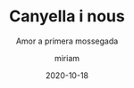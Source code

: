 ---
author: miriam
date: 2020-10-18
published: true
title: Canyella i nous
subtitle: Amor a primera mossegada
description: Galeta de vainilla aromatitzada amb un toc de canyella i nous.
image: /uploads/canyella.jpg
price: 1.5
---